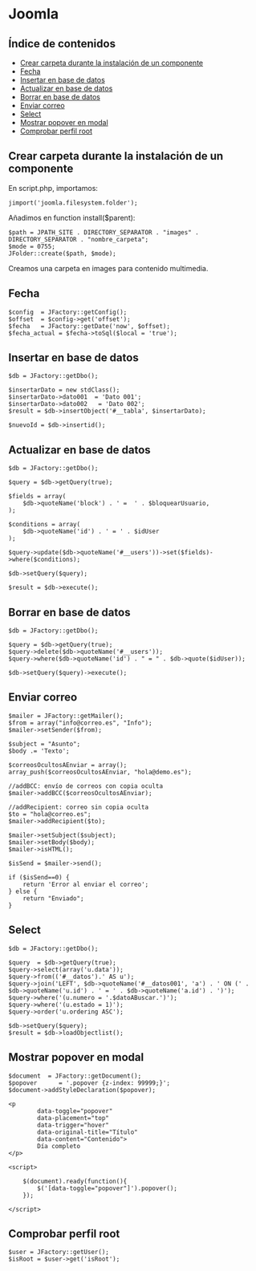 # Joomla

## Índice de contenidos

- [Crear carpeta durante la instalación de un componente](#crear-carpeta-durante-la-instalación-de-un-componente)
- [Fecha](#fecha)
- [Insertar en base de datos](#insertar-en-base-de-datos)
- [Actualizar en base de datos](#actualizar-en-base-de-datos)
- [Borrar en base de datos](#borrar-en-base-de-datos)
- [Enviar correo](#enviar-correo)
- [Select](#select)
- [Mostrar popover en modal](#mostrar-popover-xen-modal)
- [Comprobar perfil root](#comprobar-perfil-root)


## Crear carpeta durante la instalación de un componente

En script.php, importamos:

```
jimport('joomla.filesystem.folder');
```

Añadimos en function install($parent):

```
$path = JPATH_SITE . DIRECTORY_SEPARATOR . "images" . DIRECTORY_SEPARATOR . "nombre_carpeta";
$mode = 0755;
JFolder::create($path, $mode);
```

Creamos una carpeta en images para contenido multimedia.

## Fecha

```
$config  = JFactory::getConfig();
$offset  = $config->get('offset');    
$fecha   = JFactory::getDate('now', $offset);
$fecha_actual = $fecha->toSql($local = 'true');
```

## Insertar en base de datos

```
$db = JFactory::getDbo();

$insertarDato = new stdClass();
$insertarDato->dato001  = 'Dato 001';
$insertarDato->dato002   = 'Dato 002';
$result = $db->insertObject('#__tabla', $insertarDato);

$nuevoId = $db->insertid();
```

## Actualizar en base de datos

```
$db = JFactory::getDbo();

$query = $db->getQuery(true);

$fields = array(
    $db->quoteName('block') . ' =  ' . $bloquearUsuario,
);

$conditions = array(
    $db->quoteName('id') . ' = ' . $idUser
);

$query->update($db->quoteName('#__users'))->set($fields)->where($conditions);

$db->setQuery($query);

$result = $db->execute();
```

## Borrar en base de datos

```
$db = JFactory::getDbo();

$query = $db->getQuery(true);
$query->delete($db->quoteName('#__users'));
$query->where($db->quoteName('id') . " = " . $db->quote($idUser));

$db->setQuery($query)->execute();
```

## Enviar correo

```
$mailer = JFactory::getMailer();
$from = array("info@correo.es", "Info");
$mailer->setSender($from);

$subject = "Asunto";
$body .= 'Texto';

$correosOcultosAEnviar = array();
array_push($correosOcultosAEnviar, "hola@demo.es");

//addBCC: envío de correos con copia oculta
$mailer->addBCC($correosOcultosAEnviar);

//addRecipient: correo sin copia oculta
$to = "hola@correo.es";
$mailer->addRecipient($to);

$mailer->setSubject($subject);
$mailer->setBody($body);
$mailer->isHTML();

$isSend = $mailer->send(); 

if ($isSend==0) {
    return 'Error al enviar el correo';
} else {
    return "Enviado";
}
```

## Select

```
$db = JFactory::getDbo(); 
        
$query	= $db->getQuery(true);
$query->select(array('u.data'));
$query->from(('#__datos').' AS u');
$query->join('LEFT', $db->quoteName('#__datos001', 'a') . ' ON (' . $db->quoteName('u.id') . ' = ' . $db->quoteName('a.id') . ')');
$query->where('(u.numero = '.$datoABuscar.')');
$query->where('(u.estado = 1)');
$query->order('u.ordering ASC');

$db->setQuery($query);
$result = $db->loadObjectlist();
```

## Mostrar popover en modal

```
$document  = JFactory::getDocument();
$popover      = '.popover {z-index: 99999;}';
$document->addStyleDeclaration($popover);

<p      
        data-toggle="popover"
        data-placement="top"
        data-trigger="hover"
        data-original-title="Título"
        data-content="Contenido">
        Día completo
</p>

<script>
    
    $(document).ready(function(){
        $('[data-toggle="popover"]').popover();
    });
    
</script>    
```

## Comprobar perfil root

```
$user = JFactory::getUser();
$isRoot = $user->get('isRoot');
```
